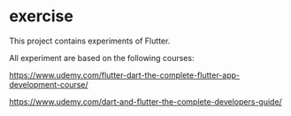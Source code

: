 # exercise

This project contains experiments of Flutter.

All experiment are based on the following courses:

https://www.udemy.com/flutter-dart-the-complete-flutter-app-development-course/

https://www.udemy.com/dart-and-flutter-the-complete-developers-guide/
